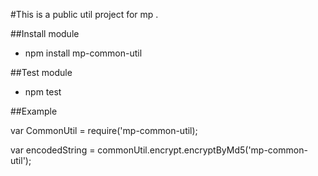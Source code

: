 #This is a public util project for mp .

##Install module

* npm install mp-common-util

##Test module

* npm test

##Example

var CommonUtil = require('mp-common-util);

var encodedString = commonUtil.encrypt.encryptByMd5('mp-common-util');